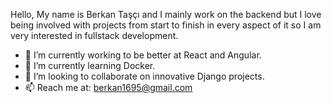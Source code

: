 Hello,
My name is Berkan Taşçı and I mainly work on the backend but I love being involved with projects from start to finish in every aspect of it so I am very interested in fullstack development.

- 🔭 I’m currently working to be better at React and Angular.
- 🌱 I’m currently learning Docker.
- 👯 I’m looking to collaborate on innovative Django projects.
- 📫 Reach me at: berkan1695@gmail.com
